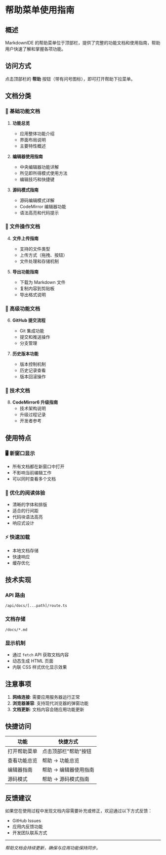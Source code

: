 # 帮助菜单使用指南

## 概述

MarkdownIDE 的帮助菜单位于顶部栏，提供了完整的功能文档和使用指南，帮助用户快速了解和掌握各项功能。

## 访问方式

点击顶部栏的 **帮助** 按钮（带有问号图标），即可打开帮助下拉菜单。

## 文档分类

### 📖 基础功能文档

1. **功能总览**
   - 应用整体功能介绍
   - 界面布局说明
   - 主要特性概述

2. **编辑器使用指南**
   - 中央编辑器功能详解
   - 所见即所得模式使用方法
   - 编辑技巧和快捷键

3. **源码模式指南**
   - 源码编辑模式详解
   - CodeMirror 编辑器功能
   - 语法高亮和代码提示

### 📁 文件操作文档

4. **文件上传指南**
   - 支持的文件类型
   - 上传方式（拖拽、按钮）
   - 文件处理和存储机制

5. **导出功能指南**
   - 下载为 Markdown 文件
   - 复制内容到剪贴板
   - 导出格式说明

### 🔧 高级功能文档

6. **GitHub 提交流程**
   - Git 集成功能
   - 提交和推送操作
   - 分支管理

7. **历史版本功能**
   - 版本控制机制
   - 历史记录查看
   - 版本回滚操作

### 🚀 技术文档

8. **CodeMirror6 升级指南**
   - 技术架构说明
   - 升级过程记录
   - 开发者参考

## 使用特点

### 🖥️ 新窗口显示
- 所有文档都在新窗口中打开
- 不影响当前编辑工作
- 可以同时查看多个文档

### 🎨 优化的阅读体验
- 清晰的字体和排版
- 适合的行间距
- 代码块语法高亮
- 响应式设计

### ⚡ 快速加载
- 本地文档存储
- 快速响应
- 缓存优化

## 技术实现

### API 路由
```
/api/docs/[...path]/route.ts
```

### 文档存储
```
/docs/*.md
```

### 显示机制
- 通过 `fetch` API 获取文档内容
- 动态生成 HTML 页面
- 内联 CSS 样式优化显示效果

## 注意事项

1. **网络连接**: 需要应用服务器运行正常
2. **浏览器兼容**: 支持现代浏览器的弹窗功能
3. **文档更新**: 文档内容会随应用功能更新

## 快捷访问

| 功能 | 快捷方式 |
|------|----------|
| 打开帮助菜单 | 点击顶部栏"帮助"按钮 |
| 查看功能总览 | 帮助 → 功能总览 |
| 编辑器指南 | 帮助 → 编辑器使用指南 |
| 源码模式 | 帮助 → 源码模式指南 |

## 反馈建议

如果您在使用过程中发现文档内容需要补充或修正，欢迎通过以下方式反馈：

- GitHub Issues
- 应用内反馈功能
- 开发团队联系方式

---

*帮助文档会持续更新，确保与应用功能保持同步。* 